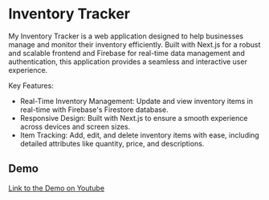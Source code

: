 
# Inventory Tracker

My Inventory Tracker is a web application designed to help businesses manage and monitor their inventory efficiently. Built with Next.js for a robust and scalable frontend and Firebase for real-time data management and authentication, this application provides a seamless and interactive user experience.

Key Features:
- Real-Time Inventory Management: Update and view inventory items in real-time with Firebase's Firestore database.
- Responsive Design: Built with Next.js to ensure a smooth experience across devices and screen sizes.
- Item Tracking: Add, edit, and delete inventory items with ease, including detailed attributes like quantity, price, and descriptions.
## Demo

[Link to the Demo on Youtube](https://www.youtube.com/watch?v=3r0wMQ3F2rY)
